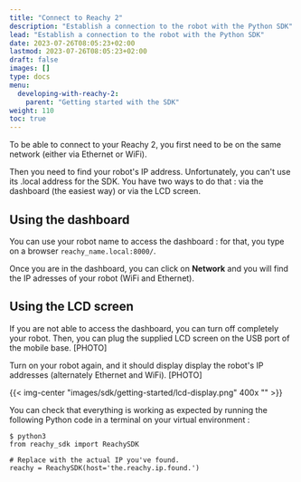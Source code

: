 ```yaml
---
title: "Connect to Reachy 2"
description: "Establish a connection to the robot with the Python SDK"
lead: "Establish a connection to the robot with the Python SDK"
date: 2023-07-26T08:05:23+02:00
lastmod: 2023-07-26T08:05:23+02:00
draft: false
images: []
type: docs
menu:
  developing-with-reachy-2:
    parent: "Getting started with the SDK"
weight: 110
toc: true
---
```



To be able to connect to your Reachy 2, you first need to be on the same network (either via Ethernet or WiFi).

Then you need to find your robot's IP address. Unfortunately, you can't use its .local address for the SDK. You have two ways to do that : via the dashboard (the easiest way) or via the LCD screen. 

## Using the dashboard

You can use your robot name to access the dashboard : for that, you type on a browser `reachy_name.local:8000/`. 

Once you are in the dashboard, you can click on **Network** and you will find the IP adresses of your robot (WiFi and Ethernet). 


## Using the LCD screen

If you are not able to access the dashboard, you can turn off completely your robot. Then, you can plug the supplied LCD screen on the USB port of the mobile base. [PHOTO]

Turn on your robot again, and it should display display the robot's IP addresses (alternately Ethernet and WiFi). [PHOTO]

{{< img-center "images/sdk/getting-started/lcd-display.png" 400x "" >}}


You can check that everything is working as expected by running the following Python code in a terminal on your virtual environment :

```
$ python3
from reachy_sdk import ReachySDK

# Replace with the actual IP you've found.
reachy = ReachySDK(host='the.reachy.ip.found.')
```
